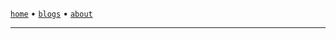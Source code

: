 <!DOCTYPE html>
<html>
    <head>
        <meta charSet="utf-8" /> <link href="/favicon.ico" rel="icon" /> <link rel="canonical" href="https://sanixdk.xyz" /> <meta content="initial-scale=1.0,width=device-width" name="viewport" /> <meta content="#131516" name="theme-color" /> <meta http-equiv="content-language" content="en-us,fr"><link rel="stylesheet" href="/style.css"/> <link href="https://cdnjs.cloudflare.com/ajax/libs/prism/1.25.0/themes/prism.min.css" rel="stylesheet"/> <link href="https://cdnjs.cloudflare.com/ajax/libs/prism-themes/1.9.0/prism-atom-dark.css" rel="stylesheet"/> <title>sanix | {{title}}</title> <meta name="description" content="{{description}}">
        <meta property="og:url" content="https://sanixdk.xyz/{{link}}"> <meta property="og:type" content="website"> <meta property="og:title" content="{{title}}"> <meta property="og:image" content="{{image}}">
        <meta name="twitter:card" content="{{image}}"> <meta property="twitter:url" content="https://sanixdk.xyz/{{link}}"> <meta property="twitter:domain" content="sanixdk.xyz"> <meta name="twitter:title" content="{{title}}"> <meta name="twitter:image" content="{{image}}">
</head>
<body>

<div class="container">

[`home`](/) •  [`blogs`](/blogs/) <!-- lazy guy, will code this later, • [`projects`](/projects/) --> • [`about`](/about)


----


